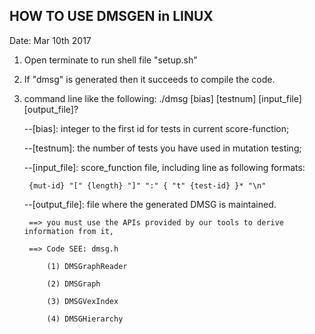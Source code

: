 ## HOW TO USE DMSGEN in LINUX ##
Date: Mar 10th 2017 

1. Open terminate to run shell file "setup.sh"
2. If "dmsg" is generated then it succeeds to compile the code.
3. command line like the following:
	./dmsg [bias] [testnum] [input_file] [output_file]?
	
	--[bias]: integer to the first id for tests in current score-function;
	
	--[testnum]: the number of tests you have used in mutation testing;
	
	--[input_file]: score_function file, including line as following formats:
	
		{mut-id} "[" {length} "]" ":" { "t" {test-id} }* "\n"
	
	--[output_file]: file where the generated DMSG is maintained.

		==> you must use the APIs provided by our tools to derive information from it,

		==> Code SEE: dmsg.h 
			
			(1) DMSGraphReader

			(2) DMSGraph

			(3) DMSGVexIndex

			(4) DMSGHierarchy
